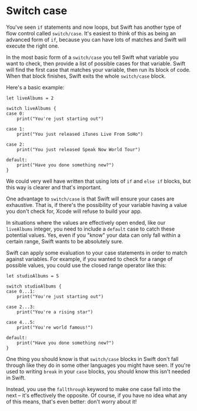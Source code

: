 # Switch case

You've seen `if` statements and now loops, but Swift has another type of flow control called `switch/case`. It's easiest to think of this as being an advanced form of `if`, because you can have lots of matches and Swift will execute the right one.

In the most basic form of a `switch/case` you tell Swift what variable you want to check, then provide a list of possible cases for that variable. Swift will find the first case that matches your variable, then run its block of code. When that block finishes, Swift exits the whole `switch/case` block.

Here's a basic example:

    let liveAlbums = 2

    switch liveAlbums {
    case 0:
        print("You're just starting out")

    case 1:
        print("You just released iTunes Live From SoHo")

    case 2:
        print("You just released Speak Now World Tour")

    default:
        print("Have you done something new?")
    }

We could very well have written that using lots of `if` and `else if` blocks, but this way is clearer and that's important.

One advantage to `switch/case` is that Swift will ensure your cases are exhaustive. That is, if there's the possibility of your variable having a value you don't check for, Xcode will refuse to build your app.

In situations where the values are effectively open ended, like our `liveAlbums` integer, you need to include a `default` case to catch these potential values. Yes, even if you "know" your data can only fall within a certain range, Swift wants to be absolutely sure.

Swift can apply some evaluation to your case statements in order to match against variables. For example, if you wanted to check for a range of possible values, you could use the closed range operator like this:

    let studioAlbums = 5

    switch studioAlbums {
    case 0...1:
        print("You're just starting out")

    case 2...3:
        print("You're a rising star")

    case 4...5:
        print("You're world famous!")

    default:
        print("Have you done something new?")
    }

One thing you should know is that `switch/case` blocks in Swift don't fall through like they do in some other languages you might have seen. If you're used to writing `break` in your `case` blocks, you should know this isn't needed in Swift. 

Instead, you use the `fallthrough` keyword to make one case fall into the next – it's effectively the opposite. Of course, if you have no idea what any of this means, that's even better: don't worry about it!
